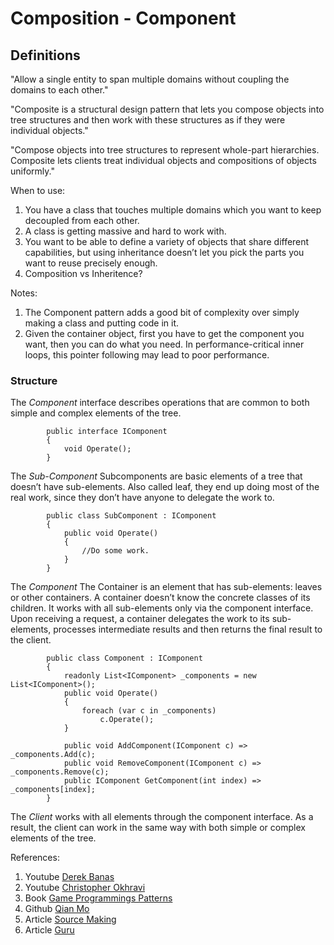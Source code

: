 
# Composition - Component

## Definitions

"Allow a single entity to span multiple domains without coupling the domains to each other."

"Composite is a structural design pattern that lets you compose objects into tree structures and then work with these structures as if they were individual objects."

"Compose objects into tree structures to represent whole-part hierarchies. Composite lets clients treat individual objects and compositions of objects uniformly."

When to use: 
1. You have a class that touches multiple domains which you want to keep decoupled from each other.
2. A class is getting massive and hard to work with.
3. You want to be able to define a variety of objects that share different capabilities, but using inheritance doesn’t 
let you pick the parts you want to reuse precisely enough.
4. Composition vs Inheritence?

Notes: 
1. The Component pattern adds a good bit of complexity over simply making a class and putting code in it.
2. Given the container object, first you have to get the component you want, then you can do what you need. 
In performance-critical inner loops, this pointer following may lead to poor performance.


### Structure

The *Component* interface describes operations that are common to both simple and complex elements of the tree.
```
        public interface IComponent
        {
            void Operate();
        }
```
The *Sub-Component* Subcomponents are basic elements of a tree that doesn’t have sub-elements. Also called leaf,
they end up doing most of the real work, since they don’t have anyone to delegate the work to.
```
        public class SubComponent : IComponent
        {
            public void Operate()
            {
                //Do some work.
            }
        }
```
The *Component* The Container is an element that has sub-elements: leaves or other containers. 
A container doesn’t know the concrete classes of its children. It works with all sub-elements only via the component interface. 
Upon receiving a request, a container delegates the work to its sub-elements, processes intermediate results and then returns the final result to the client.
```
        public class Component : IComponent
        {
            readonly List<IComponent> _components = new List<IComponent>();
            public void Operate()
            {
                foreach (var c in _components)
                    c.Operate();
            }

            public void AddComponent(IComponent c) => _components.Add(c);
            public void RemoveComponent(IComponent c) => _components.Remove(c);
            public IComponent GetComponent(int index) => _components[index];
        }
```

The *Client* works with all elements through the component interface. As a result, the client can work in the same way with both simple or complex elements of the tree.

References:
1. Youtube [Derek Banas](https://www.youtube.com/watch?v=2HUnoKyC9l0&list=PLF206E906175C7E07&index=19&t=0s)
2. Youtube [Christopher Okhravi](https://www.youtube.com/watch?v=EWDmWbJ4wRA&list=PLrhzvIcii6GNjpARdnO4ueTUAVR9eMBpc&index=15&t=965s)
3. Book [Game Programmings Patterns](https://gameprogrammingpatterns.com/component.html)
4. Github [Qian Mo](https://github.com/QianMo/Unity-Design-Pattern/tree/master/Assets/Structural%20Patterns/Composite%20Pattern)
6. Article [Source Making](https://sourcemaking.com/design_patterns/composite)
7. Article [Guru](https://refactoring.guru/design-patterns/composite)
